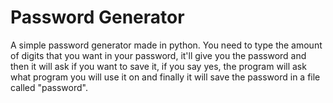 # Password Generator
A simple password generator made in python.
 You need to type the amount of digits that you want in your password, it'll give you the password and then it will ask if you want to save it, if you say yes, the program will ask what program you will use it on and finally it will save the password in a file called "password".
